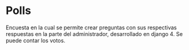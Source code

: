 # Polls
Encuesta en la cual se permite crear preguntas con sus respectivas respuestas en la parte del administrador, desarrollado en django 4.
Se puede contar los votos.
